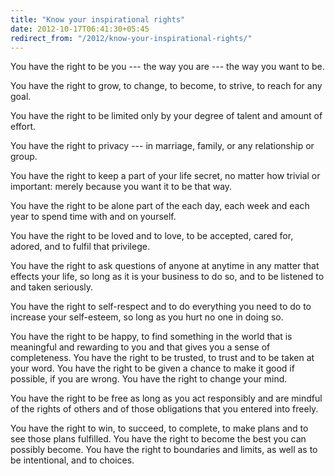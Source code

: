 ```yaml
---
title: "Know your inspirational rights"
date: 2012-10-17T06:41:30+05:45
redirect_from: "/2012/know-your-inspirational-rights/"
---
```


You have the right to be you --- the way you are --- the way you want to be.

You have the right to grow, to change, to become, to strive, to reach for any goal.

You have the right to be limited only by your degree of talent and amount of effort.

You have the right to privacy --- in marriage, family, or any relationship or group.

You have the right to keep a part of your life secret, no matter how trivial or important: merely because you want it to be that way.

You have the right to be alone part of the each day, each week and each year to spend time with and on yourself.

You have the right to be loved and to love, to be accepted, cared for, adored, and to fulfil that privilege.

You have the right to ask questions of anyone at anytime in any matter that effects your life, so long as it is your business to do so, and to be listened to and taken seriously.

You have the right to self-respect and to do everything you need to do to increase your self-esteem, so long as you hurt no one in doing so.

You have the right to be happy, to find something in the world that is meaningful and rewarding to you and that gives you a sense of completeness. You have the right to be trusted, to trust and to be taken at your word. You have the right to be given a chance to make it good if possible, if you are wrong. You have the right to change your mind.

You have the right to be free as long as you act responsibly and are mindful of the rights of others and of those obligations that you entered into freely.

You have the right to win, to succeed, to complete, to make plans and to see those plans fulfilled. You have the right to become the best you can possibly become. You have the right to boundaries and limits, as well as to be intentional, and to choices.
